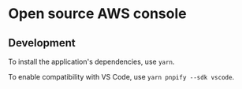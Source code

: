 # Open source AWS console

## Development

To install the application's dependencies, use `yarn`.

To enable compatibility with VS Code, use `yarn pnpify --sdk vscode`.
